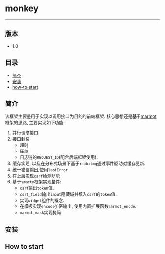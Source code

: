# monkey
---

## 版本

* 1.0

## 目录

* [简介](#abstract) 
* [安装](#install)
* [how-to-start](#how-to-start)

## <a name="abstract">简介</a>

该框架主要是用于实现以调用接口为目的的前端框架. 核心思想还是基于[marmot](https://github.com/chloroplast1983/marmot)框架的思路, 主要实现如下功能:

1. 并行请求接口.
2. 接口封装
	* 超时
	* 压缩
	* 日志链的`REQUEST_ID`(配合后端框架使用).
3. 缓存实现, 以及在分布式场景下基于`rabbitmq`通过事件驱动对缓存更新.
4. 统一错误输出,使用`lastError`
5. 在上层实现`csrf`检测功能
6. 基于`smarty`框架实现插件:
	* `csrf`输出`token`值.
	* `csrf_field`输出`input`隐藏域并填入`csrf`的`token`值.
	* 实现`widget`组件的概念.
	* 在模板实现`encode`加密输出, 使用内置扩展函数`marmot_encde`.
	* `marmot_mask`实现掩码

## <a name="install">安装</a>

## <a name="how-to-start">How to start</a>

